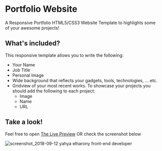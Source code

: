 # Portfolio Website
A Responsive Portfolio HTML5/CSS3 Website Template to highlights some of your awesome projects!

## What's included?
This responsive template allows you to write the following:
- Your Name
- Job Title
- Personal Image
- Wide background that reflects your gadgets, tools, technologies, ... etc.
- Gridview of your most recent works. To showcase your projects you should add the following to each project:
  - Image
  - Name
  - URL

## Take a look!
Feel free to open [The Live Preview](https://elharony.github.io/FEND-Portfolio-Website/) OR check the screenshot below

![screenshot_2018-09-12 yahya elharony front-end developer](https://user-images.githubusercontent.com/16986422/45455331-01e0a400-b6e7-11e8-93d7-5d689dc186ed.png)

